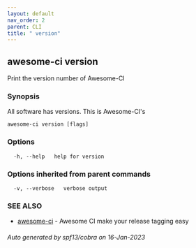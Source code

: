 ```yaml
---
layout: default
nav_order: 2
parent: CLI
title: " version"
---
```

## awesome-ci version

Print the version number of Awesome-CI

### Synopsis

All software has versions. This is Awesome-CI's

```
awesome-ci version [flags]
```

### Options

```
  -h, --help   help for version
```

### Options inherited from parent commands

```
  -v, --verbose   verbose output
```

### SEE ALSO

* [awesome-ci](/commands/awesome-ci/)	 - Awesome CI make your release tagging easy

###### Auto generated by spf13/cobra on 16-Jan-2023

